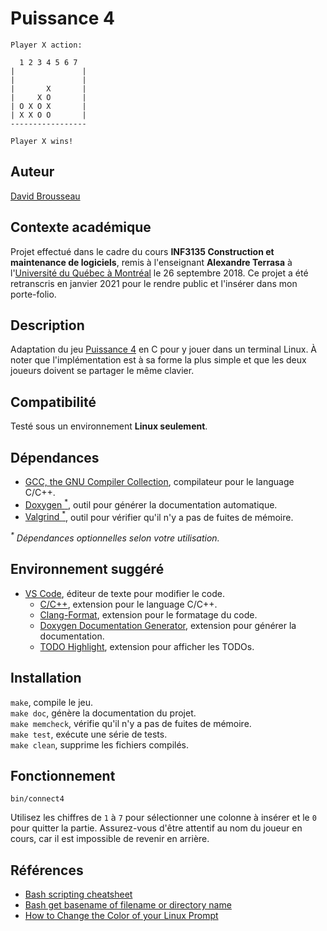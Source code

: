 # Puissance 4
```
Player X action:

  1 2 3 4 5 6 7
|               |
|               |
|       X       |
|     X O       |
| O X O X       |
| X X O O       |
-----------------

Player X wins!
```

## Auteur
[David Brousseau](mailto:dbrsseau@gmail.com)

## Contexte académique
Projet effectué dans le cadre du cours **INF3135 Construction et maintenance de logiciels**, remis à l'enseignant **Alexandre Terrasa** à l'[Université du Québec à Montréal](https://etudier.uqam.ca/) le 26 septembre 2018. Ce projet a été retranscris en janvier 2021 pour le rendre public et l'insérer dans mon porte-folio.

## Description
Adaptation du jeu [Puissance 4](https://fr.wikipedia.org/wiki/Puissance_4) en C pour y jouer dans un terminal Linux. À noter que l'implémentation est à sa forme la plus simple et que les deux joueurs doivent se partager le même clavier.

## Compatibilité
Testé sous un environnement **Linux seulement**.

## Dépendances
- [GCC, the GNU Compiler Collection](https://gcc.gnu.org/), compilateur pour le language C/C++.
- [Doxygen <sup>*</sup>](https://www.doxygen.nl/index.html), outil pour générer la documentation automatique.
- [Valgrind <sup>*</sup>](https://www.valgrind.org/), outil pour vérifier qu'il n'y a pas de fuites de mémoire.

_<sup>*</sup> Dépendances optionnelles selon votre utilisation._

## Environnement suggéré
- [VS Code](https://code.visualstudio.com/), éditeur de texte pour modifier le code.
    - [C/C++](https://marketplace.visualstudio.com/items?itemName=ms-vscode.cpptools), extension pour le language C/C++.
    - [Clang-Format](https://marketplace.visualstudio.com/items?itemName=xaver.clang-format), extension pour le formatage du code.
    - [Doxygen Documentation Generator](https://marketplace.visualstudio.com/items?itemName=cschlosser.doxdocgen), extension pour générer la documentation.
    - [TODO Highlight](https://marketplace.visualstudio.com/items?itemName=wayou.vscode-todo-highlight), extension pour afficher les TODOs.

## Installation
`make`, compile le jeu.<br>
`make doc`, génère la documentation du projet.<br>
`make memcheck`, vérifie qu'il n'y a pas de fuites de mémoire.<br>
`make test`, exécute une série de tests.<br>
`make clean`, supprime les fichiers compilés.

## Fonctionnement
```
bin/connect4
```

Utilisez les chiffres de `1` à `7` pour sélectionner une colonne à insérer et le `0` pour quitter la partie. Assurez-vous d'être attentif au nom du joueur en cours, car il est impossible de revenir en arrière.

## Références
- [Bash scripting cheatsheet](https://devhints.io/bash)
- [Bash get basename of filename or directory name](https://www.cyberciti.biz/faq/bash-get-basename-of-filename-or-directory-name/)
- [How to Change the Color of your Linux Prompt](https://linuxhostsupport.com/blog/how-to-change-the-color-of-your-linux-prompt/)
